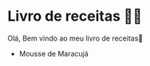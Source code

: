 # Livro de receitas :man_cook:

Olá, Bem vindo ao meu livro de receitas:wave:

- Mousse de Maracujá

